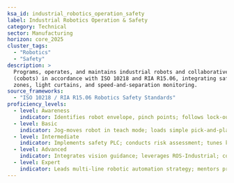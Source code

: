 ```yaml
---
ksa_id: industrial_robotics_operation_safety
label: Industrial Robotics Operation & Safety
category: Technical
sector: Manufacturing
horizon: core_2025
cluster_tags:
  - "Robotics"
  - "Safety"
description: >
  Programs, operates, and maintains industrial robots and collaborative robots
  (cobots) in accordance with ISO 10218 and RIA R15.06, integrating safety
  zones, light curtains, and speed-and-separation monitoring.
source_frameworks:
  - "ISO 10218 / RIA R15.06 Robotics Safety Standards"
proficiency_levels:
  - level: Awareness
    indicator: Identifies robot envelope, pinch points; follows lock-out/tag-out.
  - level: Basic
    indicator: Jog-moves robot in teach mode; loads simple pick-and-place program.
  - level: Intermediate
    indicator: Implements safety PLC; conducts risk assessment; tunes kinematic paths for collision avoidance.
  - level: Advanced
    indicator: Integrates vision guidance; leverages ROS-Industrial; collects MTBF/MTTR analytics.
  - level: Expert
    indicator: Leads multi-line robotic automation strategy; mentors programmers; gains safety-certified integrator status.
---
```

